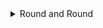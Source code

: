 <details>

<summary>Round and Round</summary>

### Round and Round

The question provided us with a txt file containing the following cipher:

```
   2126226{19122929121712_6121911821_26422_842928}
```
I inserted the cipher into this <a href="https://www.cachesleuth.com/multidecoder/
">multi decoder</a> and got the flag

<img width="30px" src="https://imgur.com/a/6wKI8cJ" alt="pizzini.png" />

```
   RWSC{PIZZINI_CIPHER_WAS_EAZY}
```

</details>
